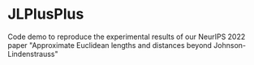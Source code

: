 # JLPlusPlus
Code demo to reproduce the experimental results of our NeurIPS 2022 paper "Approximate Euclidean lengths and distances beyond Johnson-Lindenstrauss"
